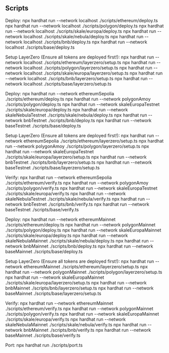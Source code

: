 ## Scripts

Deploy: 
npx hardhat run --network localhost ./scripts/ethereum/deploy.ts 
npx hardhat run --network localhost ./scripts/polygon/deploy.ts 
npx hardhat run --network localhost ./scripts/skale/europa/deploy.ts 
npx hardhat run --network localhost ./scripts/skale/nebula/deploy.ts
npx hardhat run --network localhost ./scripts/bnb/deploy.ts 
npx hardhat run --network localhost ./scripts/base/deploy.ts 

Setup LayerZero (Ensure all tokens are deployed first!): 
npx hardhat run --network localhost ./scripts/ethereum/layerzero/setup.ts 
npx hardhat run --network localhost ./scripts/polygon/layerzero/setup.ts 
npx hardhat run --network localhost ./scripts/skale/europa/layerzero/setup.ts
npx hardhat run --network localhost ./scripts/bnb/layerzero/setup.ts 
npx hardhat run --network localhost ./scripts/base/layerzero/setup.ts 




Deploy: 
npx hardhat run --network ethereumSepolia ./scripts/ethereum/deploy.ts 
npx hardhat run --network polygonAmoy ./scripts/polygon/deploy.ts 
npx hardhat run --network skaleEuropaTestnet ./scripts/skale/europa/deploy.ts 
npx hardhat run --network skaleNebulaTestnet ./scripts/skale/nebula/deploy.ts
npx hardhat run --network bnbTestnet ./scripts/bnb/deploy.ts 
npx hardhat run --network baseTestnet ./scripts/base/deploy.ts 

Setup LayerZero (Ensure all tokens are deployed first!): 
npx hardhat run --network ethereumSepolia ./scripts/ethereum/layerzero/setup.ts 
npx hardhat run --network polygonAmoy ./scripts/polygon/layerzero/setup.ts 
npx hardhat run --network skaleEuropaTestnet ./scripts/skale/europa/layerzero/setup.ts
npx hardhat run --network bnbTestnet ./scripts/bnb/layerzero/setup.ts 
npx hardhat run --network baseTestnet ./scripts/base/layerzero/setup.ts 

Verify: 
npx hardhat run --network ethereumSepolia ./scripts/ethereum/verify.ts 
npx hardhat run --network polygonAmoy ./scripts/polygon/verify.ts 
npx hardhat run --network skaleEuropaTestnet ./scripts/skale/europa/verify.ts 
npx hardhat run --network skaleNebulaTestnet ./scripts/skale/nebula/verify.ts
npx hardhat run --network bnbTestnet ./scripts/bnb/verify.ts 
npx hardhat run --network baseTestnet ./scripts/base/verify.ts 



Deploy: 
npx hardhat run --network ethereumMainnet ./scripts/ethereum/deploy.ts 
npx hardhat run --network polygonMainnet ./scripts/polygon/deploy.ts 
npx hardhat run --network skaleEuropaMainnet ./scripts/skale/europa/deploy.ts 
npx hardhat run --network skaleNebulaMainnet ./scripts/skale/nebula/deploy.ts
npx hardhat run --network bnbMainnet ./scripts/bnb/deploy.ts 
npx hardhat run --network baseMainnet ./scripts/base/deploy.ts 

Setup LayerZero (Ensure all tokens are deployed first!): 
npx hardhat run --network ethereumMainnet ./scripts/ethereum/layerzero/setup.ts 
npx hardhat run --network polygonMainnet ./scripts/polygon/layerzero/setup.ts 
npx hardhat run --network skaleEuropaMainnet ./scripts/skale/europa/layerzero/setup.ts
npx hardhat run --network bnbMainnet ./scripts/bnb/layerzero/setup.ts 
npx hardhat run --network baseMainnet ./scripts/base/layerzero/setup.ts 

Verify: 
npx hardhat run --network ethereumMainnet ./scripts/ethereum/verify.ts 
npx hardhat run --network polygonMainnet ./scripts/polygon/verify.ts 
npx hardhat run --network skaleEuropaMainnet ./scripts/skale/europa/verify.ts 
npx hardhat run --network skaleNebulaMainnet ./scripts/skale/nebula/verify.ts
npx hardhat run --network bnbMainnet ./scripts/bnb/verify.ts 
npx hardhat run --network baseMainnet ./scripts/base/verify.ts 



Port: 
npx hardhat run ./scripts/port.ts
